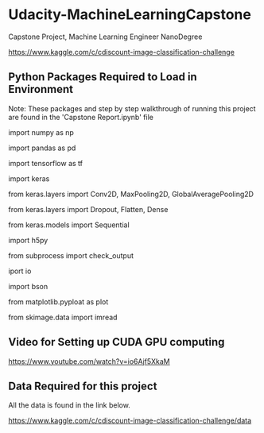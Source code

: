 # Udacity-MachineLearningCapstone
Capstone Project, Machine Learning Engineer NanoDegree

https://www.kaggle.com/c/cdiscount-image-classification-challenge

## Python Packages Required to Load in Environment
Note: These packages and step by step walkthrough of running this project are found in the 'Capstone Report.ipynb' file

import numpy as np

import pandas as pd

import tensorflow as tf

import keras

from keras.layers import Conv2D, MaxPooling2D, GlobalAveragePooling2D

from keras.layers import Dropout, Flatten, Dense

from keras.models import Sequential

import h5py

from subprocess import check_output

iport io

import bson

from matplotlib.pyploat as plot

from skimage.data import imread

## Video for Setting up CUDA GPU computing
https://www.youtube.com/watch?v=io6Ajf5XkaM


## Data Required for this project
All the data is found in the link below.

https://www.kaggle.com/c/cdiscount-image-classification-challenge/data
